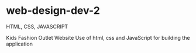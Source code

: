 # web-design-dev-2
HTML, CSS, JAVASCRIPT

Kids Fashion Outlet Website
Use of html, css and JavaScript for building the application
